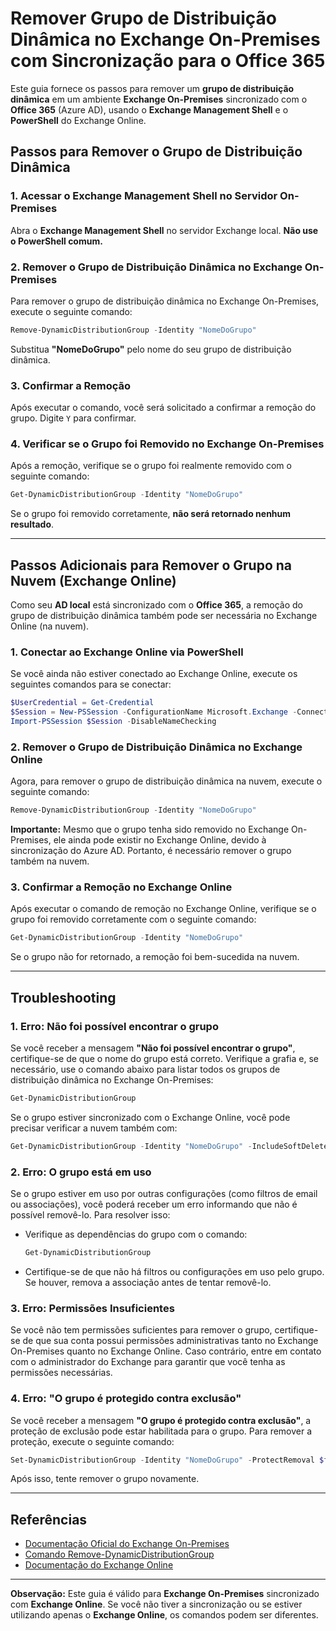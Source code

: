 
# Remover Grupo de Distribuição Dinâmica no Exchange On-Premises com Sincronização para o Office 365

Este guia fornece os passos para remover um **grupo de distribuição dinâmica** em um ambiente **Exchange On-Premises** sincronizado com o **Office 365** (Azure AD), usando o **Exchange Management Shell** e o **PowerShell** do Exchange Online.

## Passos para Remover o Grupo de Distribuição Dinâmica

### 1. Acessar o Exchange Management Shell no Servidor On-Premises
Abra o **Exchange Management Shell** no servidor Exchange local. **Não use o PowerShell comum.**

### 2. Remover o Grupo de Distribuição Dinâmica no Exchange On-Premises
Para remover o grupo de distribuição dinâmica no Exchange On-Premises, execute o seguinte comando:

```powershell
Remove-DynamicDistributionGroup -Identity "NomeDoGrupo"
```

Substitua **"NomeDoGrupo"** pelo nome do seu grupo de distribuição dinâmica.

### 3. Confirmar a Remoção
Após executar o comando, você será solicitado a confirmar a remoção do grupo. Digite `Y` para confirmar.

### 4. Verificar se o Grupo foi Removido no Exchange On-Premises
Após a remoção, verifique se o grupo foi realmente removido com o seguinte comando:

```powershell
Get-DynamicDistributionGroup -Identity "NomeDoGrupo"
```

Se o grupo foi removido corretamente, **não será retornado nenhum resultado**.

---

## Passos Adicionais para Remover o Grupo na Nuvem (Exchange Online)

Como seu **AD local** está sincronizado com o **Office 365**, a remoção do grupo de distribuição dinâmica também pode ser necessária no Exchange Online (na nuvem).

### 1. Conectar ao Exchange Online via PowerShell
Se você ainda não estiver conectado ao Exchange Online, execute os seguintes comandos para se conectar:

```powershell
$UserCredential = Get-Credential
$Session = New-PSSession -ConfigurationName Microsoft.Exchange -ConnectionUri https://outlook.office365.com/powershell-liveid/ -Authentication Basic -AllowRedirection -Credential $UserCredential
Import-PSSession $Session -DisableNameChecking
```

### 2. Remover o Grupo de Distribuição Dinâmica no Exchange Online
Agora, para remover o grupo de distribuição dinâmica na nuvem, execute o seguinte comando:

```powershell
Remove-DynamicDistributionGroup -Identity "NomeDoGrupo"
```

**Importante:** Mesmo que o grupo tenha sido removido no Exchange On-Premises, ele ainda pode existir no Exchange Online, devido à sincronização do Azure AD. Portanto, é necessário remover o grupo também na nuvem.

### 3. Confirmar a Remoção no Exchange Online
Após executar o comando de remoção no Exchange Online, verifique se o grupo foi removido corretamente com o seguinte comando:

```powershell
Get-DynamicDistributionGroup -Identity "NomeDoGrupo"
```

Se o grupo não for retornado, a remoção foi bem-sucedida na nuvem.

---

## Troubleshooting

### 1. **Erro: Não foi possível encontrar o grupo**
Se você receber a mensagem **"Não foi possível encontrar o grupo"**, certifique-se de que o nome do grupo está correto. Verifique a grafia e, se necessário, use o comando abaixo para listar todos os grupos de distribuição dinâmica no Exchange On-Premises:

```powershell
Get-DynamicDistributionGroup
```

Se o grupo estiver sincronizado com o Exchange Online, você pode precisar verificar a nuvem também com:

```powershell
Get-DynamicDistributionGroup -Identity "NomeDoGrupo" -IncludeSoftDeletedRecipients
```

### 2. **Erro: O grupo está em uso**
Se o grupo estiver em uso por outras configurações (como filtros de email ou associações), você poderá receber um erro informando que não é possível removê-lo. Para resolver isso:

- Verifique as dependências do grupo com o comando:

  ```powershell
  Get-DynamicDistributionGroup
  ```

- Certifique-se de que não há filtros ou configurações em uso pelo grupo. Se houver, remova a associação antes de tentar removê-lo.

### 3. **Erro: Permissões Insuficientes**
Se você não tem permissões suficientes para remover o grupo, certifique-se de que sua conta possui permissões administrativas tanto no Exchange On-Premises quanto no Exchange Online. Caso contrário, entre em contato com o administrador do Exchange para garantir que você tenha as permissões necessárias.

### 4. **Erro: "O grupo é protegido contra exclusão"**
Se você receber a mensagem **"O grupo é protegido contra exclusão"**, a proteção de exclusão pode estar habilitada para o grupo. Para remover a proteção, execute o seguinte comando:

```powershell
Set-DynamicDistributionGroup -Identity "NomeDoGrupo" -ProtectRemoval $false
```

Após isso, tente remover o grupo novamente.

---

## Referências

- [Documentação Oficial do Exchange On-Premises](https://docs.microsoft.com/pt-br/exchange/)
- [Comando Remove-DynamicDistributionGroup](https://docs.microsoft.com/pt-br/powershell/module/exchange/remove-dynamicdistributiongroup)
- [Documentação do Exchange Online](https://docs.microsoft.com/pt-br/exchange/exchange-online)

---

**Observação:** Este guia é válido para **Exchange On-Premises** sincronizado com **Exchange Online**. Se você não tiver a sincronização ou se estiver utilizando apenas o **Exchange Online**, os comandos podem ser diferentes.
